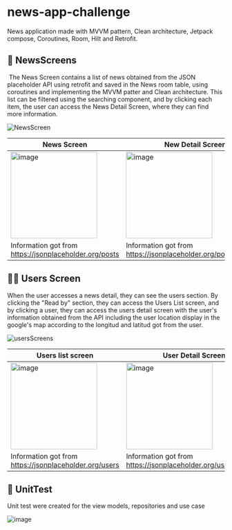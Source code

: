 # news-app-challenge
News application made with MVVM pattern, Clean architecture, Jetpack compose, Coroutines, Room, Hilt and Retrofit.

## 📰 NewsScreens 
 The News Screen contains a list of news obtained from the JSON placeholder API using retrofit and saved in the News room table, using coroutines and implementing the MVVM patter and Clean architecture. This list can be filtered using the searching component, and by clicking each item, the user can access the News Detail Screen, where they can find more information.

 ![NewsScreen](https://github.com/CarolinaChavezDavid/news-app-challenge/assets/77591347/7023323d-c022-4697-bbbd-5a6aaa327051)


 |  **News Screen** |  **New Detail Screen** |
|---|---|
|  <img width="200" alt="image" src="https://github.com/CarolinaChavezDavid/news-app-challenge/assets/77591347/92ecdf1f-1ee5-4ea6-b2a3-60235f5d78fa">  | <img width="200" alt="image" src="https://github.com/CarolinaChavezDavid/news-app-challenge/assets/77591347/7e348628-f4bc-456c-939c-e344920a9167">  |
| Information got from https://jsonplaceholder.org/posts  | Information got from https://jsonplaceholder.org/posts/$newsId  |



## 🙆‍♀️ Users Screen 
When the user accesses a news detail, they can see the users section. By clicking the "Read by" section, they can access the Users List screen, and by clicking a user, they can access the users detail screen with the user's information obtained from the API including the user location display in the google's map according to the longitud and latitud got from the user.

![usersScreens](https://github.com/CarolinaChavezDavid/news-app-challenge/assets/77591347/79158a2a-b5d0-4c38-8d92-2dc23c831028)


   |  **Users list screen** |  **User Detail Screen** |
|---|---|
|  <img width="200" alt="image" src="https://github.com/CarolinaChavezDavid/news-app-challenge/assets/77591347/729b37d9-e802-42e5-b05f-3ac215449091">  | <img width="200" alt="image" src="https://github.com/CarolinaChavezDavid/news-app-challenge/assets/77591347/8b63137b-bc3e-4508-9a14-c587cc6ae1aa">  |
|Information got from https://jsonplaceholder.org/users | Information got from https://jsonplaceholder.org/users/$userId  |


 ## 🧪 UnitTest
 Unit test were  created for the view models, repositories and use case
 
![image](https://github.com/CarolinaChavezDavid/news-app-challenge/assets/77591347/e43964f6-fd89-4c3b-bc45-621f83ea6d23)

